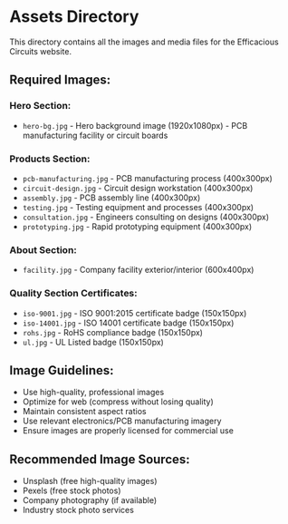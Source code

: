 # Assets Directory

This directory contains all the images and media files for the Efficacious Circuits website.

## Required Images:

### Hero Section:
- `hero-bg.jpg` - Hero background image (1920x1080px) - PCB manufacturing facility or circuit boards

### Products Section:
- `pcb-manufacturing.jpg` - PCB manufacturing process (400x300px)
- `circuit-design.jpg` - Circuit design workstation (400x300px)
- `assembly.jpg` - PCB assembly line (400x300px)
- `testing.jpg` - Testing equipment and processes (400x300px)
- `consultation.jpg` - Engineers consulting on designs (400x300px)
- `prototyping.jpg` - Rapid prototyping equipment (400x300px)

### About Section:
- `facility.jpg` - Company facility exterior/interior (600x400px)

### Quality Section Certificates:
- `iso-9001.jpg` - ISO 9001:2015 certificate badge (150x150px)
- `iso-14001.jpg` - ISO 14001 certificate badge (150x150px)
- `rohs.jpg` - RoHS compliance badge (150x150px)
- `ul.jpg` - UL Listed badge (150x150px)

## Image Guidelines:
- Use high-quality, professional images
- Optimize for web (compress without losing quality)
- Maintain consistent aspect ratios
- Use relevant electronics/PCB manufacturing imagery
- Ensure images are properly licensed for commercial use

## Recommended Image Sources:
- Unsplash (free high-quality images)
- Pexels (free stock photos)
- Company photography (if available)
- Industry stock photo services
